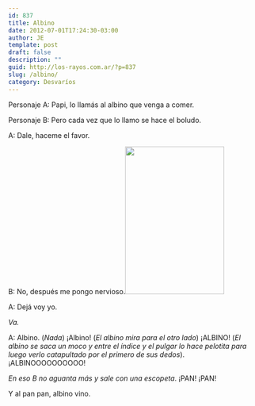 ```yaml
---
id: 837
title: Albino
date: 2012-07-01T17:24:30-03:00
author: JE
template: post
draft: false
description: ""
guid: http://los-rayos.com.ar/?p=837
slug: /albino/
category: Desvaríos
---
```

Personaje A: Papi, lo llamás al albino que venga a comer.

Personaje B: Pero cada vez que lo llamo se hace el boludo.

A: Dale, haceme el favor.

B: No, después me pongo nervioso.<img class="alignright" src="https://upload.wikimedia.org/wikipedia/en/thumb/2/26/SnowflakeGorilla.jpg/200px-SnowflakeGorilla.jpg" alt="" width="200" height="298" />

A: Dejá voy yo.

_Va._

A: Albino. (_Nada_) ¡Albino! (_El albino mira para el otro lado_) ¡ALBINO! (_El albino se saca un moco y entre el índice y el pulgar lo hace pelotita para luego verlo catapultado por el primero de sus dedos_). ¡ALBINOOOOOOOOOO!

_En eso B no aguanta más y sale con una escopeta_. ¡PAN! ¡PAN!

Y al pan pan, albino vino.
